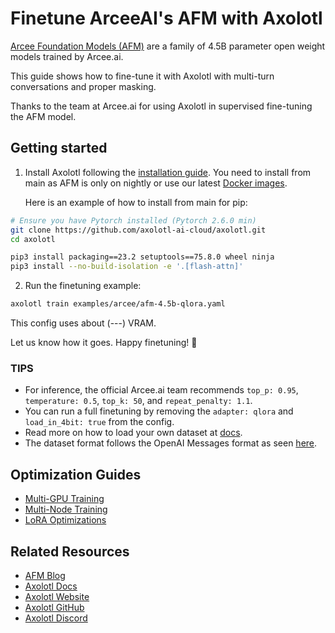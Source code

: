 # Finetune ArceeAI's AFM with Axolotl

[Arcee Foundation Models (AFM)]((https://huggingface.co/collections/arcee-ai/afm-45b-68823397c351603014963473)) are a family of 4.5B parameter open weight models trained by Arcee.ai.

This guide shows how to fine-tune it with Axolotl with multi-turn conversations and proper masking.

Thanks to the team at Arcee.ai for using Axolotl in supervised fine-tuning the AFM model.

## Getting started

1. Install Axolotl following the [installation guide](https://docs.axolotl.ai/docs/installation.html). You need to install from main as AFM is only on nightly or use our latest [Docker images](https://docs.axolotl.ai/docs/docker.html).

    Here is an example of how to install from main for pip:

```bash
# Ensure you have Pytorch installed (Pytorch 2.6.0 min)
git clone https://github.com/axolotl-ai-cloud/axolotl.git
cd axolotl

pip3 install packaging==23.2 setuptools==75.8.0 wheel ninja
pip3 install --no-build-isolation -e '.[flash-attn]'
```

2. Run the finetuning example:

```bash
axolotl train examples/arcee/afm-4.5b-qlora.yaml
```

This config uses about (---) VRAM.

Let us know how it goes. Happy finetuning! 🚀

### TIPS

- For inference, the official Arcee.ai team recommends `top_p: 0.95`, `temperature: 0.5`, `top_k: 50`, and `repeat_penalty: 1.1`.
- You can run a full finetuning by removing the `adapter: qlora` and `load_in_4bit: true` from the config.
- Read more on how to load your own dataset at [docs](https://docs.axolotl.ai/docs/dataset_loading.html).
- The dataset format follows the OpenAI Messages format as seen [here](https://docs.axolotl.ai/docs/dataset-formats/conversation.html#chat_template).

## Optimization Guides

- [Multi-GPU Training](https://docs.axolotl.ai/docs/multi-gpu.html)
- [Multi-Node Training](https://docs.axolotl.ai/docs/multi-node.html)
- [LoRA Optimizations](https://docs.axolotl.ai/docs/lora_optims.html)

## Related Resources

- [AFM Blog](https://docs.arcee.ai/arcee-foundation-models/introduction-to-arcee-foundation-models)
- [Axolotl Docs](https://docs.axolotl.ai)
- [Axolotl Website](https://axolotl.ai)
- [Axolotl GitHub](https://github.com/axolotl-ai-cloud/axolotl)
- [Axolotl Discord](https://discord.gg/7m9sfhzaf3)
